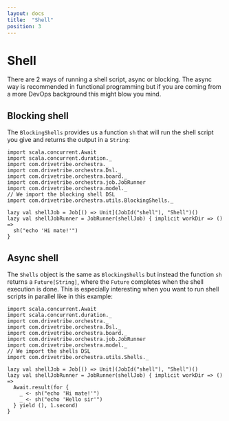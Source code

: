 ```yaml
---
layout: docs
title:  "Shell"
position: 3
---
```


# Shell

There are 2 ways of running a shell script, async or blocking. The async way is recommended in functional programming
but if you are coming from a more DevOps background this might blow you mind.

## Blocking shell
The `BlockingShells` provides us a function `sh` that will run the shell script you give and returns the output in a
`String`:
```tut:silent
import scala.concurrent.Await
import scala.concurrent.duration._
import com.drivetribe.orchestra._
import com.drivetribe.orchestra.Dsl._
import com.drivetribe.orchestra.board._
import com.drivetribe.orchestra.job.JobRunner
import com.drivetribe.orchestra.model._
// We import the blocking shell DSL
import com.drivetribe.orchestra.utils.BlockingShells._

lazy val shellJob = Job[() => Unit](JobId("shell"), "Shell")()
lazy val shellJobRunner = JobRunner(shellJob) { implicit workDir => () =>
  sh("echo 'Hi mate!'")
}
```

## Async shell
The `Shells` object is the same as `BlockingShells` but instead the function `sh` returns a `Future[String]`, where
the `Future` completes when the shell execution is done. This is especially interesting when you want to run shell
scripts in parallel like in this example:
```tut:silent
import scala.concurrent.Await
import scala.concurrent.duration._
import com.drivetribe.orchestra._
import com.drivetribe.orchestra.Dsl._
import com.drivetribe.orchestra.board._
import com.drivetribe.orchestra.job.JobRunner
import com.drivetribe.orchestra.model._
// We import the shells DSL
import com.drivetribe.orchestra.utils.Shells._

lazy val shellJob = Job[() => Unit](JobId("shell"), "Shell")()
lazy val shellJobRunner = JobRunner(shellJob) { implicit workDir => () =>
  Await.result(for {
    _ <- sh("echo 'Hi mate!'")
    _ <- sh("echo 'Hello sir'")
  } yield (), 1.second)
}
```
